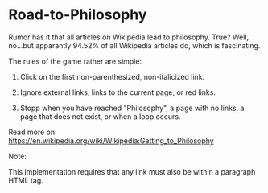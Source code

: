 # Road-to-Philosophy
Rumor has it that all articles on Wikipedia lead to philosophy. True? Well, no...but apparantly 94.52% of all Wikipedia articles do, which is fascinating.

The rules of the game rather are simple:

1. Click on the first non-parenthesized, non-italicized link.

2. Ignore external links, links to the current page, or red links.

3. Stopp when you have reached "Philosophy", a page with no links, a page that does not exist, or when a loop occurs.

Read more on: https://en.wikipedia.org/wiki/Wikipedia:Getting_to_Philosophy

Note:

This implementation requires that any link must also be within a paragraph HTML tag.